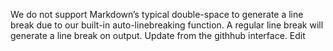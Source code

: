 We do not support Markdown’s typical double-space to generate a line break due to our built-in auto-linebreaking function. A regular line break will generate a line break on output.
Update from the githhub interface.
Edit
